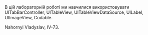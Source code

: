 В цій лабораторній роботі ми навчилися використовувати UITabBarController, UITableView, UITableViewDataSource, UILabel, UIImageView, Codable.

Nahornyi Vladyslav, IV-73.
